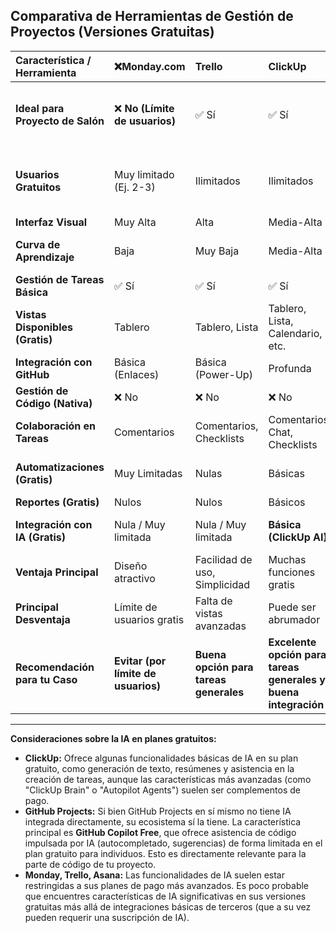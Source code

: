 
## Comparativa de Herramientas de Gestión de Proyectos (Versiones Gratuitas)

| Característica / Herramienta | ❌Monday.com | Trello | ClickUp | Asana | GitHub Projects |
| :--------------------------- | :--------- | :----- | :------ | :---- | :-------------- |
| **Ideal para Proyecto de Salón** | ❌ **No (Límite de usuarios)** | ✅ Sí | ✅ Sí | ⚠️ Puede ser limitado (Revisar usuarios gratis) | ✅ Sí |
| **Usuarios Gratuitos** | Muy limitado (Ej. 2-3) | Ilimitados | Ilimitados | Típicamente hasta 15 | Ilimitados (para colaboradores en repositorios) |
| **Interfaz Visual** | Muy Alta | Alta | Media-Alta | Media | Media |
| **Curva de Aprendizaje** | Baja | Muy Baja | Media-Alta | Baja | Media (si no se usa GitHub) |
| **Gestión de Tareas Básica** | ✅ Sí | ✅ Sí | ✅ Sí | ✅ Sí | ✅ Sí |
| **Vistas Disponibles (Gratis)** | Tablero | Tablero, Lista | Tablero, Lista, Calendario, etc. | Lista, Tablero | Tablero, Issues |
| **Integración con GitHub** | Básica (Enlaces) | Básica (Power-Up) | Profunda | Media | **Nativa y Profunda** |
| **Gestión de Código (Nativa)** | ❌ No | ❌ No | ❌ No | ❌ No | ✅ **Sí** |
| **Colaboración en Tareas** | Comentarios | Comentarios, Checklists | Comentarios, Chat, Checklists | Comentarios, Checklists | Comentarios (Issues) |
| **Automatizaciones (Gratis)** | Muy Limitadas | Nulas | Básicas | Nulas | Básicas (GitHub Actions) |
| **Reportes (Gratis)** | Nulos | Nulos | Básicos | Nulos | Nulos |
| **Integración con IA (Gratis)** | Nula / Muy limitada | Nula / Muy limitada | **Básica (ClickUp AI)** | Nula / Muy limitada | **Básica (GitHub Copilot Free)** |
| **Ventaja Principal** | Diseño atractivo | Facilidad de uso, Simplicidad | Muchas funciones gratis | Organización clara de tareas | Integración con código |
| **Principal Desventaja** | Límite de usuarios gratis | Falta de vistas avanzadas | Puede ser abrumador | Límite de usuarios gratis | Menos generalista |
| **Recomendación para tu Caso** | **Evitar (por límite de usuarios)** | **Buena opción para tareas generales** | **Excelente opción para tareas generales y buena integración** | **Evaluar límite de usuarios** | **Indispensable para la parte de código** |

---

**Consideraciones sobre la IA en planes gratuitos:**

* **ClickUp:** Ofrece algunas funcionalidades básicas de IA en su plan gratuito, como generación de texto, resúmenes y asistencia en la creación de tareas, aunque las características más avanzadas (como "ClickUp Brain" o "Autopilot Agents") suelen ser complementos de pago.
* **GitHub Projects:** Si bien GitHub Projects en sí mismo no tiene IA integrada directamente, su ecosistema sí la tiene. La característica principal es **GitHub Copilot Free**, que ofrece asistencia de código impulsada por IA (autocompletado, sugerencias) de forma limitada en el plan gratuito para individuos. Esto es directamente relevante para la parte de código de tu proyecto.
* **Monday, Trello, Asana:** Las funcionalidades de IA suelen estar restringidas a sus planes de pago más avanzados. Es poco probable que encuentres características de IA significativas en sus versiones gratuitas más allá de integraciones básicas de terceros (que a su vez pueden requerir una suscripción de IA).

